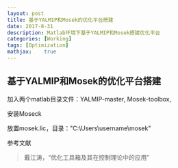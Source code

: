 ```yaml
---
layout: post
title: 基于YALMIP和Mosek的优化平台搭建
date: 2017-8-31
description: Matlab环境下基于YALMIP和Mosek搭建优化平台
categories: [Working]
tags: [Optimization]
mathjax:    true
---
```


##   基于YALMIP和Mosek的优化平台搭建

加入两个matlab目录文件：YALMIP-master, Mosek-toolbox,

安装Moseck

放置mosek.lic，目录："C:\Users\username\mosek"



参考文献

> 戴江涛，“优化工具箱及其在控制理论中的应用”